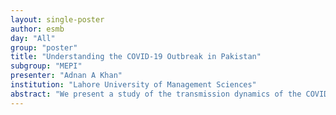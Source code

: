 ```yaml
---
layout: single-poster
author: esmb
day: "All"
group: "poster"
title: "Understanding the COVID-19 Outbreak in Pakistan"
subgroup: "MEPI"
presenter: "Adnan A Khan"
institution: "Lahore University of Management Sciences"
abstract: "We present a study of the transmission dynamics of the COVID-19 outbreak in Pakistan. Important transmission pathways such as the role of Asymptomatic, Quarantined and Isolated individuals are incorporated in the model. The model is then used to study the outbreak in Pakistan, considering the different lockdown and social distancing measures taken at different times by the health authorities noting that the epidemic curve in Pakistan has been quite different from those in Europe and the US, with a significantly lower disease burden and mortality rate."
---
```

